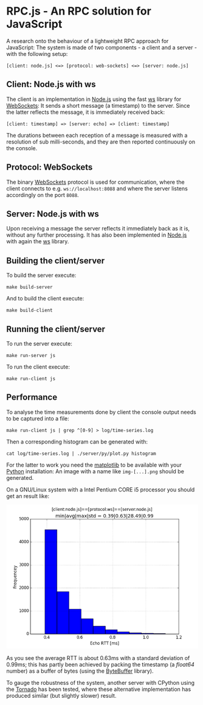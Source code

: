 # RPC.js - An RPC solution for JavaScript

[ByteBuffer]: https://github.com/dcodeIO/bytebuffer.js/
[matplotlib]: http://matplotlib.org/
[Node.js]: http://nodejs.org/
[Python]: https://www.python.org/
[Tornado]: http://www.tornadoweb.org/en/stable/
[ws]: https://www.npmjs.com/package/ws
[WebSockets]: http://www.html5rocks.com/en/tutorials/websockets/basics/

A research onto the behaviour of a lightweight RPC approach for JavaScript: The
system is made of two components - a client and a server - with the following
setup:

    [client: node.js] <=> [protocol: web-sockets] <=> [server: node.js]

## Client: Node.js with ws

The client is an implementation in [Node.js] using the fast [ws] library for
[WebSockets]: It sends a short message (a timestamp) to the server. Since the 
latter reflects the message, it is immediately received back:

    [client: timestamp] => [server: echo] => [client: timestamp]

The durations between each reception of a message is measured with a resolution
of sub milli-seconds, and they are then reported continuously on the console.
 
## Protocol: WebSockets 

The binary [WebSockets] protocol is used for communication, where the client
connects to e.g. `ws://localhost:8088` and where the server listens accordingly
on the port `8088`.

## Server: Node.js with ws

Upon receiving a message the server reflects it immediately back as it is,
without any further processing. It has also been implemented in [Node.js] with
again the [ws] library.

## Building the client/server

To build the server execute:

    make build-server

And to build the client execute:

    make build-client

## Running the client/server

To run the server execute:

    make run-server js

To run the client execute:

    make run-client js

## Performance

To analyse the time measurements done by client the console output needs to be
captured into a file:

    make run-client js | grep ^[0-9] > log/time-series.log

Then a corresponding histogram can be generated with:

    cat log/time-series.log | ./server/py/plot.py histogram

For the latter to work you need the [matplotlib] to be available with your
[Python] installation: An image with a name like `img-[...].png` should be
generated.

On a GNU/Linux system with a Intel Pentium CORE i5 processor you should get an
result like:

![RTT in milli-seconds](log/img-[2015-11-10T18:31:02.993Z].png)

As you see the average RTT is about 0.63ms with a standard deviation of 0.99ms;
this has partly been achieved by packing the timestamp (a *float64* number) as
a buffer of bytes (using the [ByteBuffer] library).

To gauge the robustness of the system, another server with CPython using the
[Tornado] has been tested, where these alternative implementation has produced
similar (but slightly slower) result.
